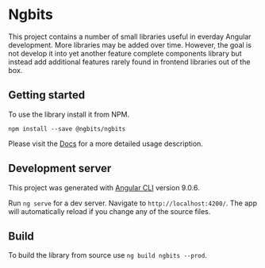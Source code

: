 # Ngbits

This project contains a number of small libraries useful in everday Angular development. More libraries may be added over time. However, the goal is not develop it into yet another feature complete components library but instead add additional features rarely found in frontend libraries out of the box.

## Getting started

To use the library install it from NPM.

`npm install --save @ngbits/ngbits`

Please visit the [Docs](https://philister16.github.io/ngbits/) for a more detailed usage description.

## Development server

This project was generated with [Angular CLI](https://github.com/angular/angular-cli) version 9.0.6.

Run `ng serve` for a dev server. Navigate to `http://localhost:4200/`. The app will automatically reload if you change any of the source files.

## Build

To build the library from source use `ng build ngbits --prod`.